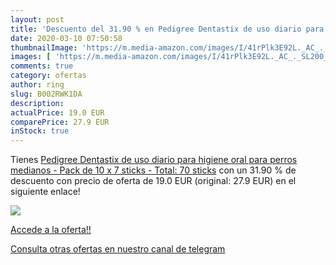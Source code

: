 ```yaml
---
layout: post
title: 'Descuento del 31.90 % en Pedigree Dentastix de uso diario para hi'
date: 2020-03-10 07:50:58
thumbnailImage: 'https://m.media-amazon.com/images/I/41rPlk3E92L._AC_._SL200_.jpg'
images: [ 'https://m.media-amazon.com/images/I/41rPlk3E92L._AC_._SL200_.jpg' ]
comments: true
category: ofertas
author: ring
slug: B002RWK1DA
description:
actualPrice: 19.0 EUR
comparePrice: 27.9 EUR
inStock: true
---
```


Tienes [Pedigree Dentastix de uso diario para higiene oral para perros medianos - Pack de 10 x 7 sticks - Total: 70 sticks](https://www.amazon.com/dp/B002RWK1DA/?tag=redken08-20) con un 31.90 % de descuento con precio de oferta de 19.0 EUR (original: 27.9 EUR) en el siguiente enlace!

[![](https://m.media-amazon.com/images/I/41rPlk3E92L._AC_._SL200_.jpg)](https://www.amazon.com/dp/B002RWK1DA/?tag=redken08-20)

[Accede a la oferta!!](https://www.amazon.com/dp/B002RWK1DA/?tag=redken08-20)

[Consulta otras ofertas en nuestro canal de telegram](https://t.me/s/ofertas25)
